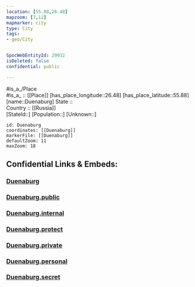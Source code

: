 ```yaml
---
location: [55.88,26.48] 
mapzoom: [7,12] 
mapmarker: city 
type: City
tags:
- geo/City


SpocWebEntityId: 29932
isDeleted: false
confidential: public

---
```

#is_a_/Place  
#is_a_ :: [[Place]] 
[has_place_longitude::26.48] 
[has_place_latitude::55.88] 
[name::Duenaburg] 
State ::  
Country :: [[Russia]]  
[StateId::] 
[Population::] 
[Unknown::] 


```leaflet
id: Duenaburg
coordinates: [[Duenaburg]] 
markerFile: [[Duenaburg]] 
defaultZoom: 11 
maxZoom: 18
```


## Confidential Links & Embeds: 

### [Duenaburg](/_Standards/Earth/Continent/Europe/Europe~North/Latvia/Regions~Latvia/Latgale/counties~Latgale/Daugavpils/City/Duenaburg.md) 

### [Duenaburg.public](/_public/Earth/Continent/Europe/Europe~North/Latvia/Regions~Latvia/Latgale/counties~Latgale/Daugavpils/City/Duenaburg.public.md) 

### [Duenaburg.internal](/_internal/Earth/Continent/Europe/Europe~North/Latvia/Regions~Latvia/Latgale/counties~Latgale/Daugavpils/City/Duenaburg.internal.md) 

### [Duenaburg.protect](/_protect/Earth/Continent/Europe/Europe~North/Latvia/Regions~Latvia/Latgale/counties~Latgale/Daugavpils/City/Duenaburg.protect.md) 

### [Duenaburg.private](/_private/Earth/Continent/Europe/Europe~North/Latvia/Regions~Latvia/Latgale/counties~Latgale/Daugavpils/City/Duenaburg.private.md) 

### [Duenaburg.personal](/_personal/Earth/Continent/Europe/Europe~North/Latvia/Regions~Latvia/Latgale/counties~Latgale/Daugavpils/City/Duenaburg.personal.md) 

### [Duenaburg.secret](/_secret/Earth/Continent/Europe/Europe~North/Latvia/Regions~Latvia/Latgale/counties~Latgale/Daugavpils/City/Duenaburg.secret.md)

